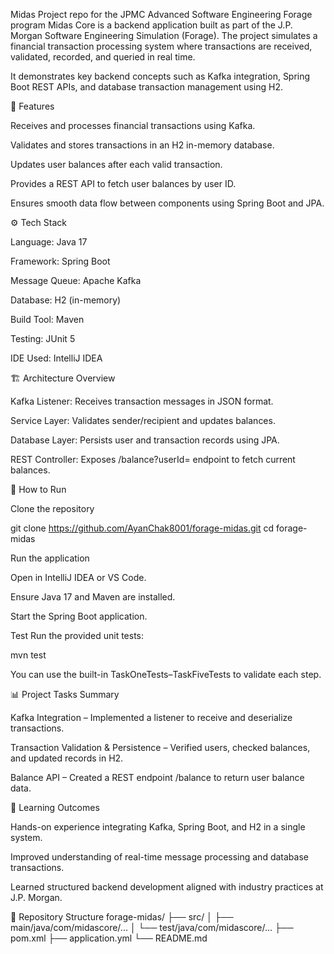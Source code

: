 Midas
Project repo for the JPMC Advanced Software Engineering Forage program Midas Core is a backend application built as part of the J.P. Morgan Software Engineering Simulation (Forage). The project simulates a financial transaction processing system where transactions are received, validated, recorded, and queried in real time.

It demonstrates key backend concepts such as Kafka integration, Spring Boot REST APIs, and database transaction management using H2.

🧩 Features

Receives and processes financial transactions using Kafka.

Validates and stores transactions in an H2 in-memory database.

Updates user balances after each valid transaction.

Provides a REST API to fetch user balances by user ID.

Ensures smooth data flow between components using Spring Boot and JPA.

⚙️ Tech Stack

Language: Java 17

Framework: Spring Boot

Message Queue: Apache Kafka

Database: H2 (in-memory)

Build Tool: Maven

Testing: JUnit 5

IDE Used: IntelliJ IDEA

🏗️ Architecture Overview

Kafka Listener: Receives transaction messages in JSON format.

Service Layer: Validates sender/recipient and updates balances.

Database Layer: Persists user and transaction records using JPA.

REST Controller: Exposes /balance?userId= endpoint to fetch current balances.

🚀 How to Run

Clone the repository

git clone https://github.com/AyanChak8001/forage-midas.git cd forage-midas

Run the application

Open in IntelliJ IDEA or VS Code.

Ensure Java 17 and Maven are installed.

Start the Spring Boot application.

Test Run the provided unit tests:

mvn test

You can use the built-in TaskOneTests–TaskFiveTests to validate each step.

📊 Project Tasks Summary

Kafka Integration – Implemented a listener to receive and deserialize transactions.

Transaction Validation & Persistence – Verified users, checked balances, and updated records in H2.

Balance API – Created a REST endpoint /balance to return user balance data.

🧠 Learning Outcomes

Hands-on experience integrating Kafka, Spring Boot, and H2 in a single system.

Improved understanding of real-time message processing and database transactions.

Learned structured backend development aligned with industry practices at J.P. Morgan.

📁 Repository Structure forage-midas/ ├── src/ │ ├── main/java/com/midascore/... │ └── test/java/com/midascore/... ├── pom.xml ├── application.yml └── README.md
